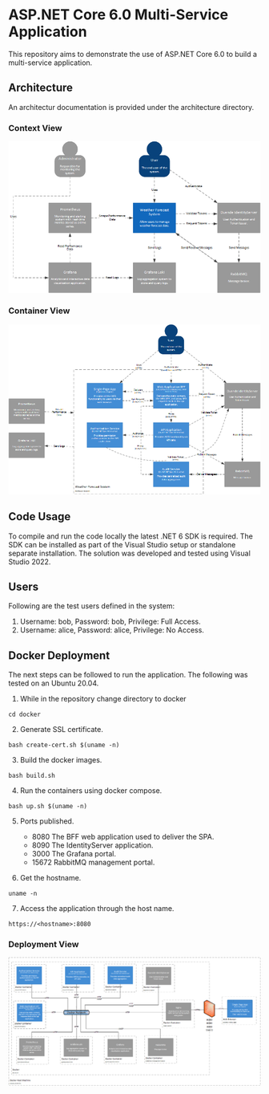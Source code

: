 # ASP.NET Core 6.0 Multi-Service Application
This repository aims to demonstrate the use of ASP.NET Core 6.0 to build a multi-service  application.


## Architecture
An architectur documentation is provided under the architecture directory.

### Context View
![system overview](./assets/context.png)

### Container View
![system overview](./assets/container.png)

## Code Usage
To compile and run the code locally the latest .NET 6 SDK is required. The SDK can be installed as part of the Visual Studio setup or standalone separate installation.
The solution was developed and tested using Visual Studio 2022.

## Users
Following are the test users defined in the system:
1. Username: bob, Password: bob, Privilege: Full Access.
1. Username: alice, Password: alice, Privilege: No Access.


## Docker Deployment
The next steps can be followed to run the application. The following was tested on an Ubuntu 20.04.

1. While in the repository change directory to docker
```
cd docker
```

2. Generate SSL certificate.
```
bash create-cert.sh $(uname -n)
```

3. Build the docker images.
```
bash build.sh
```

4. Run the containers using docker compose.
```
bash up.sh $(uname -n)
```

5. Ports published.
   * 8080 The BFF web application used to deliver the SPA.
   * 8090 The IdentityServer application.
   * 3000 The Grafana portal.
   * 15672 RabbitMQ management portal.

6. Get the hostname.
```
uname -n
```

7. Access the application through the host name.
```
https://<hostname>:8080
```

### Deployment View
![deployment overview](./assets/deployment.png)
